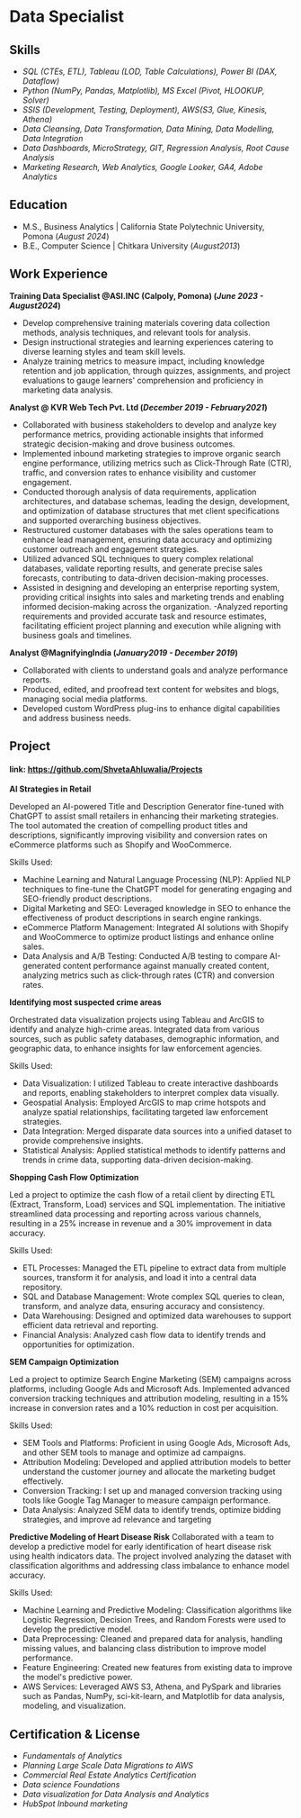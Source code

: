 #  Data Specialist 

## Skills
- _SQL (CTEs, ETL), Tableau (LOD, Table Calculations), Power BI (DAX, Dataflow)_
- _Python (NumPy, Pandas, Matplotlib), MS Excel (Pivot, HLOOKUP, Solver)_
- _SSIS (Development, Testing, Deployment), AWS(S3, Glue, Kinesis, Athena)_
- _Data Cleansing, Data Transformation, Data Mining, Data Modelling, Data Integration_
- _Data Dashboards,  MicroStrategy,  GIT,  Regression Analysis, Root Cause Analysis_
- _Marketing Research, Web Analytics, Google Looker, GA4, Adobe Analytics_

## Education
							       		
- M.S., Business Analytics | California State Polytechnic University, Pomona (_August 2024_)	 			        		
- B.E., Computer Science | Chitkara University  (_August2013_)

## Work Experience
**Training Data Specialist @ASI.INC (Calpoly, Pomona)  (_June 2023 - August2024_)**
- Develop comprehensive training materials covering data collection methods, analysis techniques, and relevant tools for analysis.
- Design instructional strategies and learning experiences catering to diverse learning styles and team skill levels. 
- Analyze training metrics to measure impact, including knowledge retention and job application, through quizzes, assignments, and project evaluations to gauge learners' comprehension and proficiency in marketing data analysis.

**Analyst @ KVR Web Tech Pvt. Ltd  (_December 2019 - February2021_)**
- Collaborated with business stakeholders to develop and analyze key performance metrics, providing actionable insights that informed strategic decision-making and drove business outcomes.
- Implemented inbound marketing strategies to improve organic search engine performance, utilizing metrics such as Click-Through Rate (CTR), traffic, and conversion rates to enhance visibility and customer engagement.
- Conducted thorough analysis of data requirements, application architectures, and database schemas, leading the design, development, and optimization of database structures that met client specifications and supported overarching business objectives.
- Restructured customer databases with the sales operations team to enhance lead management, ensuring data accuracy and optimizing customer outreach and engagement strategies.
- Utilized advanced SQL techniques to query complex relational databases, validate reporting results, and generate precise sales forecasts, contributing to data-driven decision-making processes.
- Assisted in designing and developing an enterprise reporting system, providing critical insights into sales and marketing trends and enabling informed decision-making across the organization.
-Analyzed reporting requirements and provided accurate task and resource estimates, facilitating efficient project planning and execution while aligning with business goals and timelines.

**Analyst @MagnifyingIndia (_January2019 - December 2019_)**
- Collaborated with clients to understand goals and analyze performance reports.
- Produced, edited, and proofread text content for websites and blogs, managing social media platforms.
- Developed custom WordPress plug-ins to enhance digital capabilities and address business needs.

## Project

#### link: https://github.com/ShvetaAhluwalia/Projects

 **AI Strategies in Retail**

Developed an AI-powered Title and Description Generator fine-tuned with ChatGPT to assist small retailers in enhancing their marketing strategies. The tool automated the creation of compelling product titles and descriptions, significantly improving visibility and conversion rates on eCommerce platforms such as Shopify and WooCommerce.

Skills Used:
- Machine Learning and Natural Language Processing (NLP): Applied NLP techniques to fine-tune the ChatGPT model for generating engaging and SEO-friendly product descriptions.
- Digital Marketing and SEO: Leveraged knowledge in SEO to enhance the effectiveness of product descriptions in search engine rankings.
- eCommerce Platform Management: Integrated AI solutions with Shopify and WooCommerce to optimize product listings and enhance online sales.
- Data Analysis and A/B Testing: Conducted A/B testing to compare AI-generated content performance against manually created content, analyzing metrics such as click-through rates (CTR) and conversion rates.

 **Identifying most suspected crime areas**

 Orchestrated data visualization projects using Tableau and ArcGIS to identify and analyze high-crime areas. Integrated data from various sources, such as public safety databases, demographic information, and geographic data, to enhance insights for law enforcement agencies.
 
 Skills Used:
- Data Visualization: I utilized Tableau to create interactive dashboards and reports, enabling stakeholders to interpret complex data visually.
- Geospatial Analysis: Employed ArcGIS to map crime hotspots and analyze spatial relationships, facilitating targeted law enforcement strategies.
- Data Integration: Merged disparate data sources into a unified dataset to provide comprehensive insights.
- Statistical Analysis: Applied statistical methods to identify patterns and trends in crime data, supporting data-driven decision-making.

**Shopping Cash Flow Optimization**

Led a project to optimize the cash flow of a retail client by directing ETL (Extract, Transform, Load) services and SQL implementation. The initiative streamlined data processing and reporting across various channels, resulting in a 25% increase in revenue and a 30% improvement in data accuracy.

Skills Used:
- ETL Processes: Managed the ETL pipeline to extract data from multiple sources, transform it for analysis, and load it into a central data repository.
- SQL and Database Management: Wrote complex SQL queries to clean, transform, and analyze data, ensuring accuracy and consistency.
- Data Warehousing: Designed and optimized data warehouses to support efficient data retrieval and reporting.
- Financial Analysis: Analyzed cash flow data to identify trends and opportunities for optimization.

**SEM Campaign Optimization**

Led a project to optimize Search Engine Marketing (SEM) campaigns across platforms, including Google Ads and Microsoft Ads. Implemented advanced conversion tracking techniques and attribution modeling, resulting in a 15% increase in conversion rates and a 10% reduction in cost per acquisition.

Skills Used:
- SEM Tools and Platforms: Proficient in using Google Ads, Microsoft Ads, and other SEM tools to manage and optimize ad campaigns.
- Attribution Modeling: Developed and applied attribution models to better understand the customer journey and allocate the marketing budget effectively.
- Conversion Tracking: I set up and managed conversion tracking using tools like Google Tag Manager to measure campaign performance.
- Data Analysis: Analyzed SEM data to identify trends, optimize bidding strategies, and improve ad relevance and targeting

**Predictive Modeling of Heart Disease Risk**
Collaborated with a team to develop a predictive model for early identification of heart disease risk using health indicators data. The project involved analyzing the dataset with classification algorithms and addressing class imbalance to enhance model accuracy.

Skills Used:
- Machine Learning and Predictive Modeling: Classification algorithms like Logistic Regression, Decision Trees, and Random Forests were used to develop the predictive model.
- Data Preprocessing: Cleaned and prepared data for analysis, handling missing values, and balancing class distribution to improve model performance.
- Feature Engineering: Created new features from existing data to improve the model's predictive power.
- AWS Services: Leveraged AWS S3, Athena, and PySpark and libraries such as Pandas, NumPy, sci-kit-learn, and Matplotlib for data analysis, modeling, and visualization.

## Certification & License
- _Fundamentals of Analytics_
- _Planning Large Scale Data Migrations to AWS_
- _Commercial Real Estate Analytics Certification_
- _Data science Foundations_
- _Data visualization for Data Analysis and Analytics_
- _HubSpot Inbound marketing_


